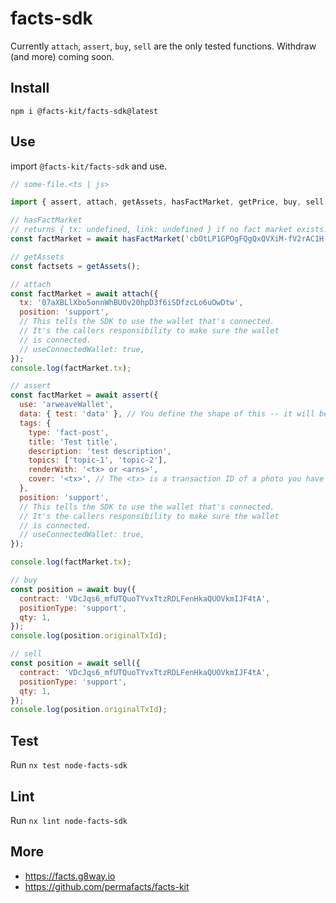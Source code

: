 # facts-sdk

Currently `attach`, `assert`, `buy`, `sell` are the only tested functions. Withdraw (and more) coming soon.

## Install

`npm i @facts-kit/facts-sdk@latest`

## Use

import `@facts-kit/facts-sdk` and use.

```js
// some-file.<ts | js>

import { assert, attach, getAssets, hasFactMarket, getPrice, buy, sell } from '@facts-kit/facts-sdk';

// hasFactMarket
// returns { tx: undefined, link: undefined } if no fact market exists.
const factMarket = await hasFactMarket('cbOtLP1GPOgFQgQxQVXiM-fV2rAC1H-QW4b9dJkRVgs'); // {tx: "<tx>", "link": "<link>"}

// getAssets
const factsets = getAssets();

// attach
const factMarket = await attach({
  tx: '07aXBLlXbo5onnWhBUOv20hpD3f6iSDfzcLo6uOwDtw',
  position: 'support',
  // This tells the SDK to use the wallet that's connected.
  // It's the callers responsibility to make sure the wallet
  // is connected.
  // useConnectedWallet: true,
});
console.log(factMarket.tx);

// assert
const factMarket = await assert({
  use: 'arweaveWallet',
  data: { test: 'data' }, // You define the shape of this -- it will be stringified
  tags: {
    type: 'fact-post',
    title: 'Test title',
    description: 'test description',
    topics: ['topic-1', 'topic-2'],
    renderWith: '<tx> or <arns>',
    cover: '<tx>', // The <tx> is a transaction ID of a photo you have uploaded
  },
  position: 'support',
  // This tells the SDK to use the wallet that's connected.
  // It's the callers responsibility to make sure the wallet
  // is connected.
  // useConnectedWallet: true,
});

console.log(factMarket.tx);

// buy
const position = await buy({
  contract: 'VDcJqs6_mfUTQuoTYvxTtzRDLFenHkaQUOVkmIJF4tA',
  positionType: 'support',
  qty: 1,
});
console.log(position.originalTxId);

// sell
const position = await sell({
  contract: 'VDcJqs6_mfUTQuoTYvxTtzRDLFenHkaQUOVkmIJF4tA',
  positionType: 'support',
  qty: 1,
});
console.log(position.originalTxId);
```

## Test

Run `nx test node-facts-sdk`

## Lint

Run `nx lint node-facts-sdk`

## More

- https://facts.g8way.io
- https://github.com/permafacts/facts-kit
